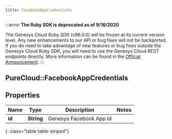 ```yaml
---
title: FacebookAppCredentials
---
```


:::error
**The Ruby SDK is deprecated as of 9/16/2020**

The Genesys Cloud Ruby SDK (v96.0.0) will be frozen at its current version level. Any new enhancements to our API or bug fixes will not be backported. If you do need to take advantage of new features or bug fixes outside the Genesys Cloud Ruby SDK, you will need to use the Genesys Cloud REST endpoints directly. More information can be found in the [Official Announcement](https://developer.mypurecloud.com/forum/t/announcement-genesys-cloud-ruby-sdk-end-of-life/8850).
:::


## PureCloud::FacebookAppCredentials

## Properties

|Name | Type | Description | Notes|
|------------ | ------------- | ------------- | -------------|
| **id** | **String** | Genesys Facebook App Id | |
{: class="table table-striped"}


